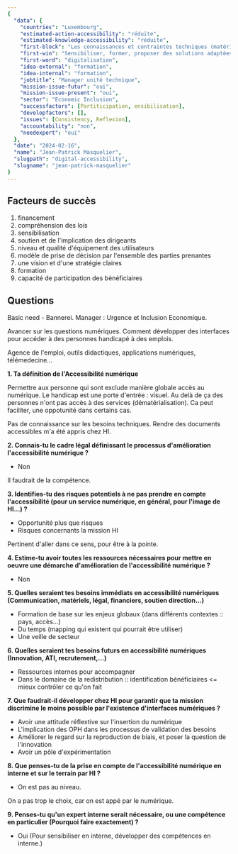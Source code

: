 ```yaml
---
{
  "data": {
    "countries": "Luxembourg",
    "estimated-action-accessibility": "réduite",
    "estimated-knowledge-accessibility": "réduite",
    "first-block": "Les connaissances et contraintes techniques (matériel, usage, etc.)",
    "first-win": "Sensibiliser, former, proposer des solutions adaptées",
    "first-word": "digitalisation",
    "idea-external": "formation",
    "idea-internal": "formation",
    "jobtitle": "Manager unité technique",
    "mission-issue-futur": "oui",
    "mission-issue-present": "oui",
    "sector": "Economic Inclusion",
    "successfactors": [Partiticipation, ensibilisation],
    "developfactors": [],
    "issues": [Consistency, Reflexion],
    "accountability": "non",
    "needexpert": "oui"
  },
  "date": "2024-02-16",
  "name": "Jean-Patrick Masquelier",
  "slugpath": "digital-accessibility",
  "slugname": "jean-patrick-masquelier"
}
---
```


## Facteurs de succès

 1. financement
 1. compréhension des lois
 1. sensibilisation
 1. soutien et de l'implication des dirigeants
 1. niveau et qualité d'équipement des utilisateurs
 1. modèle de prise de décision par l'ensemble des parties prenantes
 1. une vision et d'une stratégie claires
 1. formation
 1. capacité de participation des bénéficiaires

## Questions

Basic need - Bannerei.
Manager : Urgence et Inclusion Economique.

Avancer sur les questions numériques. 
Comment développer des interfaces pour accéder à des personnes handicapé à des emplois.

Agence de l'emploi, outils didactiques, applications numériques, télémedecine...


**1. Ta définition de l'Accessibilité numérique**

Permettre aux personne qui sont exclude manière globale accès au numérique. Le handicap est une porte d'entrée : visuel.
Au delà de ça des personnes n'ont pas accès à des services (dématérialisation). Ca peut faciliter, une oppotunité dans certains cas.

Pas de connaissance sur les besoins techniques. Rendre des documents accessibles m'a été appris chez HI.

**2. Connais-tu le cadre légal définissant le processus d'amélioration l'accessibilité numérique ?**

 - Non 

Il faudrait de la compétence.

**3. Identifies-tu des risques potentiels à ne pas prendre en compte l'accessibilité (pour un service numérique, en général, pour l'image de HI...) ?**

 - Opportunité plus que risques
 - Risques concernants la mission HI

Pertinent d'aller dans ce sens, pour être à la pointe. 

**4. Estime-tu avoir toutes les ressources nécessaires pour mettre en oeuvre une démarche d'amélioration de l'accessibilité numérique ?**

 - Non

**5. Quelles seraient tes besoins immédiats en accessibilité numériques (Communication, matériels, légal, financiers, soutien direction...)**

 - Formation de base sur les enjeux globaux (dans différents contextes :: pays, accès...)
 - Du temps (mapping qui existent qui pourrait être utiliser)
 - Une veille de secteur

**6. Quelles seraient tes besoins futurs en accessibilité numériques (Innovation, ATI, recrutement,...)**

 - Ressources internes pour accompagner
 - Dans le domaine de la redistribution :: identification bénéficiaires <= mieux contrôler ce qu'on fait

**7. Que faudrait-il développer chez HI pour garantir que ta mission discrimine le moins possible par l'existence d'interfaces numériques ?**

 - Avoir une attitude réflextive sur l'insertion du numérique
 - L'implication des OPH dans les processus de validation des besoins
 - Améliorer le regard sur la reproduction de biais, et poser la question de l'innovation
 - Avoir un pôle d'expérimentation 

**8. Que penses-tu de la prise en compte de l'accessibilité numérique en interne et sur le terrain par HI ?**

 - On est pas au niveau. 

 On a pas trop le choix, car on est appé par le numérique. 

**9. Penses-tu qu'un expert interne serait nécessaire, ou une compétence en particulier (Pourquoi faire exactement) ?**

 - Oui (Pour sensibiliser en interne, développer des compétences en interne.)